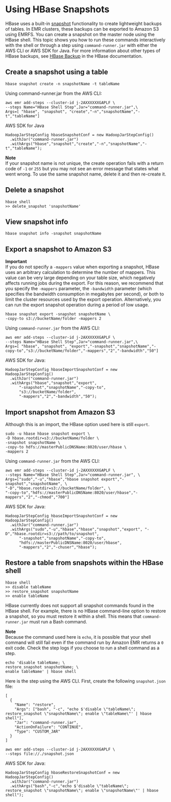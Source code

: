 # Using HBase Snapshots<a name="emr-hbase-snapshot"></a>

HBase uses a built\-in [snapshot](https://hbase.apache.org/book.html#ops.snapshots) functionality to create lightweight backups of tables\. In EMR clusters, these backups can be exported to Amazon S3 using EMRFS\. You can create a snapshot on the master node using the HBase shell\. This topic shows you how to run these commands interactively with the shell or through a step using `command-runner.jar` with either the AWS CLI or AWS SDK for Java\. For more information about other types of HBase backups, see [HBase Backup](https://hbase.apache.org/book.html#ops.backup) in the HBase documentation\.

## Create a snapshot using a table<a name="w128aac25c39b4"></a>

```
hbase snapshot create -n snapshotName -t tableName
```

Using command\-runner\.jar from the AWS CLI:

```
aws emr add-steps --cluster-id j-2AXXXXXXGAPLF \
--steps Name="HBase Shell Step",Jar="command-runner.jar",\
Args=[ "hbase", "snapshot", "create","-n","snapshotName","-t","tableName"]
```

AWS SDK for Java

```
HadoopJarStepConfig hbaseSnapshotConf = new HadoopJarStepConfig()
  .withJar("command-runner.jar")
  .withArgs("hbase","snapshot","create","-n","snapshotName","-t","tableName");
```

**Note**  
If your snapshot name is not unique, the create operation fails with a return code of `-1` or `255` but you may not see an error message that states what went wrong\. To use the same snapshot name, delete it and then re\-create it\.

## Delete a snapshot<a name="w128aac25c39b6"></a>

```
hbase shell
>> delete_snapshot 'snapshotName'
```

## View snapshot info<a name="w128aac25c39b8"></a>

```
hbase snapshot info -snapshot snapshotName
```

## Export a snapshot to Amazon S3<a name="w128aac25c39c10"></a>

**Important**  
If you do not specify a `-mappers` value when exporting a snapshot, HBase uses an arbitrary calculation to determine the number of mappers\. This value can be very large depending on your table size, which negatively affects running jobs during the export\. For this reason, we recommend that you specify the `-mappers` parameter, the `-bandwidth` parameter \(which specifies the bandwidth consumption in megabytes per second\), or both to limit the cluster resources used by the export operation\. Alternatively, you can run the export snapshot operation during a period of low usage\.

```
hbase snapshot export -snapshot snapshotName \
-copy-to s3://bucketName/folder -mappers 2
```

Using `command-runner.jar` from the AWS CLI:

```
aws emr add-steps --cluster-id j-2AXXXXXXGAPLF \
--steps Name="HBase Shell Step",Jar="command-runner.jar",\
Args=[ "hbase", "snapshot", "export","-snapshot","snapshotName","-copy-to","s3://bucketName/folder","-mappers","2","-bandwidth","50"]
```

AWS SDK for Java:

```
HadoopJarStepConfig hbaseImportSnapshotConf = new HadoopJarStepConfig()
  .withJar("command-runner.jar")
  .withArgs("hbase","snapshot","export",
      "-snapshot","snapshotName","-copy-to",
      "s3://bucketName/folder",
      "-mappers","2","-bandwidth","50");
```

## Import snapshot from Amazon S3<a name="w128aac25c39c12"></a>

Although this is an import, the HBase option used here is still `export`\.

```
sudo -u hbase hbase snapshot export \
-D hbase.rootdir=s3://bucketName/folder \
-snapshot snapshotName \
-copy-to hdfs://masterPublicDNSName:8020/user/hbase \
-mappers 2
```

Using `command-runner.jar` from the AWS CLI:

```
aws emr add-steps --cluster-id j-2AXXXXXXGAPLF \
--steps Name="HBase Shell Step",Jar="command-runner.jar", \
Args=["sudo","-u","hbase","hbase snapshot export","-snapshot","snapshotName", \
"-D","hbase.rootdir=s3://bucketName/folder", \
"-copy-to","hdfs://masterPublicDNSName:8020/user/hbase","-mappers","2","-chmod","700"]
```

AWS SDK for Java:

```
HadoopJarStepConfig hbaseImportSnapshotConf = new HadoopJarStepConfig()
  .withJar("command-runner.jar")
  .withArgs("sudo","-u","hbase","hbase","snapshot","export", "-D","hbase.rootdir=s3://path/to/snapshot",
      "-snapshot","snapshotName","-copy-to",
      "hdfs://masterPublicDNSName:8020/user/hbase",
      "-mappers","2","-chuser","hbase");
```

## Restore a table from snapshots within the HBase shell<a name="w128aac25c39c14"></a>

```
hbase shell
>> disable tableName
>> restore_snapshot snapshotName
>> enable tableName
```

HBase currently does not support all snapshot commands found in the HBase shell\. For example, there is no HBase command\-line option to restore a snapshot, so you must restore it within a shell\. This means that `command-runner.jar` must run a Bash command\. 

**Note**  
Because the command used here is `echo`, it is possible that your shell command will still fail even if the command run by Amazon EMR returns a `0` exit code\. Check the step logs if you choose to run a shell command as a step\.

```
echo 'disable tableName; \
restore_snapshot snapshotName; \
enable tableName' | hbase shell
```

Here is the step using the AWS CLI\. First, create the following `snapshot.json` file:

```
[
  {
    "Name": "restore",
    "Args": ["bash", "-c", "echo $'disable \"tableName\"; restore_snapshot \"snapshotName\"; enable \"tableName\"' | hbase shell"],
    "Jar": "command-runner.jar",
    "ActionOnFailure": "CONTINUE",
    "Type": "CUSTOM_JAR"
  }
]
```

```
aws emr add-steps --cluster-id j-2AXXXXXXGAPLF \
--steps file://./snapshot.json
```

AWS SDK for Java:

```
HadoopJarStepConfig hbaseRestoreSnapshotConf = new HadoopJarStepConfig()
  .withJar("command-runner.jar")
  .withArgs("bash","-c","echo $'disable \"tableName\"; restore_snapshot \"snapshotName\"; enable \"snapshotName\"' | hbase shell");
```